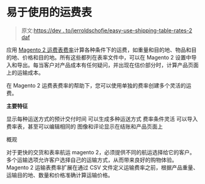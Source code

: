 # 易于使用的运费表

> 原文:[https://dev . to/jerroldschofie/easy-use-shipping-table-rates-2 daf](https://dev.to/jerroldschofie/easy-to-use-shipping-table-rates-2daf)

应用 [Magento 2 运费表费率](https://www.mageants.com/shipping-table-rates-for-magento-2.html)计算各种条件下的运费，如重量和目的地、物品和目的地、价格和目的地。所有这些都列在表率文件中，可以在 Magento 2 设置中导入和导出。每当客户对产品成本有任何疑问，并出现在估价部分时，计算产品页面上的运输成本。

在 Magento 2 运费表费率的帮助下，您可以使用单独的费率创建多个灵活的运费。

**主要特征**

显示每种运送方式的预计交付时间
可以生成多种运送方式
费率条件灵活
可以导入费率表，甚至可以编辑相同的
图像和评论显示在结账和产品页面上

概观

对于更快的交货和表率航运 magento 2，必须提供不同的航运选择给它的客户。多个运输选项允许客户选择自己的运输方式，从而带来良好的购物体验。Magento 2 运输表费率扩展在通过 CSV 文件定义运输费率之前，根据产品重量、运输目的地、数量和价格准确计算运输价格。